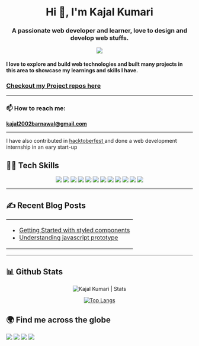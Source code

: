 <div align="center">
<h1 >Hi 👋, I'm Kajal Kumari</h1>

<h3>A passionate web developer and learner, love to design and develop web stuffs.</h3>

[![](https://komarev.com/ghpvc/?username=developers-codz)](https://github.com/developers-codz) 

</div>

#### I love to explore and build web technologies and built many projects in this area to showcase my learnings and skills I have.

### [Checkout my Project repos here](https://github.com/developers-codz?tab=repositories)

----

### 📫 How to reach me: 
**kajal2002barnawal@gmail.com**

----

I have also contributed in [hacktoberfest ](https://hacktoberfest.digitalocean.com/) and done a web development internship in an eary start-up

## 👩‍💻 Tech Skills

<div align="center">
  
![](https://img.shields.io/badge/HTML5-E34F26?style=for-the-badge&logo=html5&logoColor=white)
![](https://img.shields.io/badge/CSS3-1572B6?style=for-the-badge&logo=css3&logoColor=white)
![](https://img.shields.io/badge/Bootstrap-563D7C?style=for-the-badge&logo=bootstrap&logoColor=white)
![](https://img.shields.io/badge/JavaScript-F7DF1E?style=for-the-badge&logo=javascript&logoColor=black)
![](https://img.shields.io/badge/Node.js-43853D?style=for-the-badge&logo=node.js&logoColor=white)
![](https://img.shields.io/badge/React-800080?style=for-the-badge&logo=react&logoColor=white)
![](https://img.shields.io/badge/React--Router--dom-696969?style=for-the-badge&logo=react&logoColor=white)
![](https://img.shields.io/badge/Markdown-000000?style=for-the-badge&logo=markdown&logoColor=white)
![](https://img.shields.io/badge/Git-F05032?style=for-the-badge&logo=git&logoColor=white)
![](https://img.shields.io/badge/firebase-ffca28?style=for-the-badge&logo=firebase&logoColor=black)
![](https://img.shields.io/badge/Netlify-00C7B7?style=for-the-badge&logo=netlify&logoColor=white)
![](https://img.shields.io/badge/styled--component-ff5f00?style=for-the-badge&logo=styled-component&logoColor=white)

  
 </div>
 
 ---
 
 ## ✍️ Recent Blog Posts
 


<table align="center">
  <tr>
    <td >

- [Getting Started with styled components](https://developers-codz.hashnode.dev/getting-started-with-styled-component)
- [Understanding javascript prototype](https://developers-codz.hashnode.dev/understanding-javascript-prototype)
 
</td>
  </tr>
</table>

---

## 📊 Github Stats

<p align="center"> 
  <img src="https://github-readme-stats.vercel.app/api?username=developers-codz&show_icons=true&theme=gotham" alt="Kajal Kumari | Stats" />
   
  
<div align="center">
  
  [![Top Langs](https://github-readme-stats.vercel.app/api/top-langs/?username=developers-codz&hide=jupyter%20notebook,html,css&theme=radical)](https://github.com/anuraghazra/github-readme-stats)
  
  </div>
  
  
## 🌍 Find me across the globe


<a href="https://twitter.com/Kajal3310"><img src="https://img.shields.io/badge/Twitter-1DA1F2?style=for-the-badge&logo=twitter&logoColor=white"/></a>
<a href="https://www.linkedin.com/in/kajal-kumari-52bab41aa/"><img src="https://img.shields.io/badge/LinkedIn-0077B5?style=for-the-badge&logo=linkedin&logoColor=white"/></a>
<a href="https://dev.to/developerscodz"><img src="https://img.shields.io/badge/Dev.to-000000?style=for-the-badge&logo=dev.to&logoColor=white"/></a>
<a href="https://hashnode.com/@Kajalkaju"><img src="https://img.shields.io/badge/hashnode-0077b5?style=for-the-badge&logo=hashnode&logoColor=white"/></a>


  

  

  
  
  
  

<!--
**Developers-codz/Developers-codz** is a ✨ _special_ ✨ repository because its `README.md` (this file) appears on your GitHub profile.

Here are some ideas to get you started:

- 🔭 I’m currently working on ...
- 🌱 I’m currently learning ...
- 👯 I’m looking to collaborate on ...
- 🤔 I’m looking for help with ...
- 💬 Ask me about ...
- 📫 How to reach me: ...
- 😄 Pronouns: ...
- ⚡ Fun fact: ...
-->
